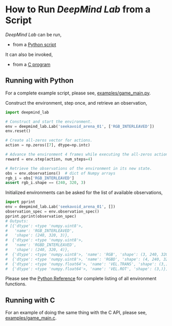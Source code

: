 # How to Run *DeepMind Lab* from a Script

*DeepMind Lab* can be run,

 * from a [Python script](#running-with-python)

It can also be invoked,

* from a [C program](#running-with-c)


## Running with Python




For a complete example script, please see,
[examples/game_main.py](../../examples/game_main.py).

Construct the environment, step once, and retrieve an observation,

```python
import deepmind_lab

# Construct and start the environment.
env = deepmind_lab.Lab('seekavoid_arena_01', ['RGB_INTERLEAVED'])
env.reset()

# Create all-zeros vector for actions.
action = np.zeros([7], dtype=np.intc)

# Advance the environment 4 frames while executing the all-zeros action.
reward = env.step(action, num_steps=4)

# Retrieve the observations of the environment in its new state.
obs = env.observations()  # dict of Numpy arrays
rgb_i = obs['RGB_INTERLEAVED']
assert rgb_i.shape == (240, 320, 3)
```

Initialized environments can be asked for the list of available observations,

```python
import pprint
env = deepmind_lab.Lab('seekavoid_arena_01', [])
observation_spec = env.observation_spec()
pprint.pprint(observation_spec)
# Outputs:
# [{'dtype': <type 'numpy.uint8'>,
#   'name': 'RGB_INTERLEAVED',
#   'shape': (240, 320, 3)},
#  {'dtype': <type 'numpy.uint8'>,
#   'name': 'RGBD_INTERLEAVED',
#   'shape': (240, 320, 4)},
#  {'dtype': <type 'numpy.uint8'>, 'name': 'RGB', 'shape': (3, 240, 320)},
#  {'dtype': <type 'numpy.uint8'>, 'name': 'RGBD', 'shape': (4, 240, 320)},
#  {'dtype': <type 'numpy.float64'>, 'name': 'VEL.TRANS', 'shape': (3,)},
#  {'dtype': <type 'numpy.float64'>, 'name': 'VEL.ROT', 'shape': (3,)}]
```

Please see the
[Python Reference](/docs/users/python_api.md)
for complete listing of all environment functions.


## Running with C

For an example of doing the same thing with the C API, please see,
[examples/game_main.c](../../examples/game_main.c).
